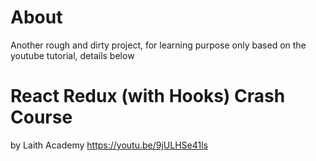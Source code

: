 # About

Another rough and dirty project, for learning purpose only based on the youtube tutorial, details below

# React Redux (with Hooks) Crash Course
by Laith Academy
https://youtu.be/9jULHSe41ls
